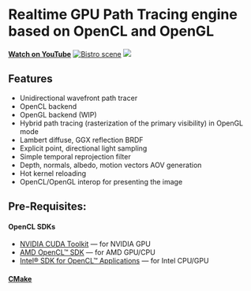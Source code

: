 # Realtime GPU Path Tracing engine based on OpenCL and OpenGL

[**Watch on YouTube**](https://youtu.be/UIjra1T7ilI)
[![Bistro scene](screenshots/Bistro.png)](https://youtu.be/UIjra1T7ilI)
![](screenshots/SanMiguel.png)

## Features
* Unidirectional wavefront path tracer
* OpenCL backend
* OpenGL backend (WIP)
* Hybrid path tracing (rasterization of the primary visibility) in OpenGL mode
* Lambert diffuse, GGX reflection BRDF
* Explicit point, directional light sampling
* Simple temporal reprojection filter
* Depth, normals, albedo, motion vectors AOV generation
* Hot kernel reloading
* OpenCL/OpenGL interop for presenting the image

## Pre-Requisites:
#### OpenCL SDKs
* [NVIDIA CUDA Toolkit](https://developer.nvidia.com/cuda-downloads) — for NVIDIA GPU
* [AMD OpenCL™ SDK](https://github.com/GPUOpen-LibrariesAndSDKs/OCL-SDK/releases/) — for AMD GPU/CPU
* [Intel® SDK for OpenCL™ Applications](https://software.intel.com/en-us/opencl-sdk) — for Intel CPU/GPU

#### [CMake](https://cmake.org/download/)
